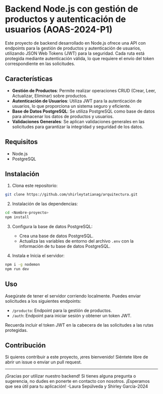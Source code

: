 # Backend Node.js con gestión de productos y autenticación de usuarios (AOAS-2024-P1)

Este proyecto de backend desarrollado en Node.js ofrece una API con endpoints para la gestión de productos y autenticación de usuarios, utilizando JSON Web Tokens (JWT) para la seguridad. Cada ruta está protegida mediante autenticación válida, lo que requiere el envío del token correspondiente en las solicitudes.

## Características

- **Gestión de Productos**: Permite realizar operaciones CRUD (Crear, Leer, Actualizar, Eliminar) sobre productos.
- **Autenticación de Usuarios**: Utiliza JWT para la autenticación de usuarios, lo que proporciona un sistema seguro y eficiente.
- **Base de Datos PostgreSQL**: Se utiliza PostgreSQL como base de datos para almacenar los datos de productos y usuarios.
- **Validaciones Generales**: Se aplican validaciones generales en las solicitudes para garantizar la integridad y seguridad de los datos.

## Requisitos

- Node.js
- PostgreSQL

## Instalación

1. Clona este repositorio:

```bash
git clone https://github.com/shirleytatianag/arquitectura.git
```

2. Instalación de las dependencias:

```bash
cd <Nombre-proyecto>
npm install
```

3. Configura la base de datos PostgreSQL:

    - Crea una base de datos PostgreSQL.
    - Actualiza las variables de entorno del archivo `.env` con la información de tu base de datos PostgreSQL.


4. Instala e Inicia el servidor:

```bash
npm i -g nodemon
npm run dev
```

## Uso

Asegúrate de tener el servidor corriendo localmente. Puedes enviar solicitudes a los siguientes endpoints:

- `/producto`: Endpoint para la gestión de productos.
- `/auth`: Endpoint para iniciar sesión y obtener un token JWT.

Recuerda incluir el token JWT en la cabecera de las solicitudes a las rutas protegidas.

## Contribución

Si quieres contribuir a este proyecto, ¡eres bienvenido! Siéntete libre de abrir un issue o enviar un pull request.

---

¡Gracias por utilizar nuestro backend! Si tienes alguna pregunta o sugerencia, no dudes en ponerte en contacto con nosotros. ¡Esperamos que sea útil para tu aplicación! -Laura Sepúlveda y Shirley García-2024
